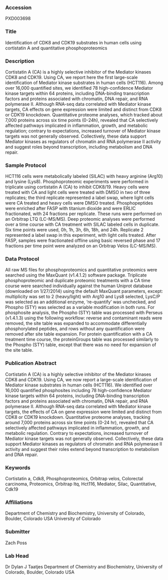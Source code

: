 ### Accession
PXD003698

### Title
Identification of CDK8 and CDK19 substrates in human cells using cortistatin A and quantitative phosphoproteomics

### Description
Cortistatin A (CA) is a highly selective inhibitor of the Mediator kinases CDK8 and CDK19. Using CA, we report here the first large-scale identification of Mediator kinase substrates in human cells (HCT116). Among over 16,000 quantified sites, we identified 78 high-confidence Mediator kinase targets within 64 proteins, including DNA-binding transcription factors and proteins associated with chromatin, DNA repair, and RNA polymerase II. Although RNA-seq data correlated with Mediator kinase targets, CA effects on gene expression were limited and distinct from CDK8 or CDK19 knockdown. Quantitative proteome analyses, which tracked about 7,000 proteins across six time points (0-24h), revealed that CA selectively affected pathways implicated in inflammation, growth, and metabolic regulation; contrary to expectations, increased turnover of Mediator kinase targets was not generally observed. Collectively, these data support Mediator kinases as regulators of chromatin and RNA polymerase II activity and suggest roles beyond transcription, including metabolism and DNA repair.

### Sample Protocol
HCT116 cells were metabolically labeled (SILAC) with heavy arginine (Arg10) and lysine (Lys8). Phosphoproteomic experiments were performed in triplicate using cortistatin A (CA) to inhibit CDK8/19. Heavy cells were treated with CA and light cells were treated with DMSO in two of three replicates; the third replicate represented a label swap, where light cells were CA treated and heavy cells were DMSO treated. Phosphopeptides were enriched after FASP with titanium dioxide and were ERLIC fractionated, with 24 fractions per replicate. These runs were performed on an Orbitrap LTQ (LC-MS/MS). Deep proteomic analyses were performed over a time course with CA treatment with SILAC labeled cells in duplicate. Six time points were used, 0h, 1h, 3h, 6h, 18h, and 24h. Replicate 2 represented a label swap in this experiment, with light cells treated. After FASP, samples were fractionated offline using basic reversed phase and 17 fractions per time point were analyzed on an Orbitrap Velos (LC-MS/MS).

### Data Protocol
All raw MS files for phosphoproteomics and quantitative proteomics were searched using the MaxQuant (v1.4.1.2) software package. Triplicate phosphoproteomic and duplicate proteomic treatments with a CA time course were searched individually against the human Uniprot database (downloaded on 1/27/2014) using the default MaxQuant parameters, except: multiplicity was set to 2 (heavy/light) with Arg10 and Lys8 selected, LysC/P was selected as an additional enzyme, ‘re-quantify’ was unchecked, and Phospho (STY) was selected as a variable modification in both runs. For phosphosite analysis, the Phospho (STY) table was processed with Perseus (v1.4.1.3) using the following workflow: reverse and contaminant reads were removed, the site table was expanded to accommodate differentially phosphorylated peptides, and rows without any quantification were removed after site table expansion. For protein quantification with a CA treatment time course, the proteinGroups table was processed similarly to the Phospho (STY) table, except that there was no need for expansion of the site table.

### Publication Abstract
Cortistatin A (CA) is a highly selective inhibitor of the Mediator kinases CDK8 and CDK19. Using CA, we now report a large-scale identification of Mediator kinase substrates in human cells (HCT116). We identified over 16,000 quantified phosphosites including 78 high-confidence Mediator kinase targets within 64 proteins, including DNA-binding transcription factors and proteins associated with chromatin, DNA repair, and RNA polymerase II. Although RNA-seq data correlated with Mediator kinase targets, the effects of CA on gene expression were limited and distinct from CDK8 or CDK19 knockdown. Quantitative proteome analyses, tracking around 7,000 proteins across six time points (0-24&#xa0;hr), revealed that CA selectively affected pathways implicated in&#xa0;inflammation, growth, and metabolic regulation. Contrary to expectations, increased turnover of Mediator kinase targets was not generally observed. Collectively, these data support Mediator kinases as regulators of chromatin and RNA polymerase II activity and suggest their roles extend beyond transcription to metabolism and DNA repair.

### Keywords
Cortistatin a, Cdk8, Phosphoproteomics, Orbitrap velos, Colorectal carcinoma, Proteomics, Orbitrap ltq, Hct116, Mediator, Silac, Quantitative, Cdk19

### Affiliations
Department of Chemistry and Biochemistry, University of Colorado, Boulder, Colorado USA
University of Colorado

### Submitter
Zach Poss

### Lab Head
Dr Dylan J Taatjes
Department of Chemistry and Biochemistry, University of Colorado, Boulder, Colorado USA


